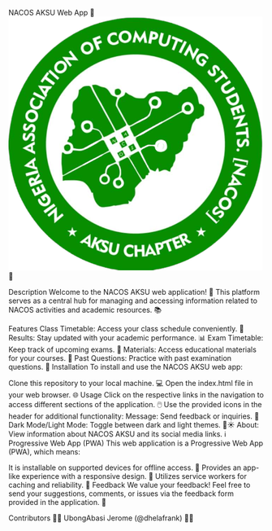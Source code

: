 
NACOS AKSU Web App
🚀 ![NACOS AKSU LOGO](/assets/logo/logo.png) 🚀

Description
Welcome to the NACOS AKSU web application! 🎉 This platform serves as a central hub for managing and accessing information related to NACOS activities and academic resources. 📚

Features
Class Timetable: Access your class schedule conveniently. 📅
Results: Stay updated with your academic performance. 📊
Exam Timetable: Keep track of upcoming exams. 📝
Materials: Access educational materials for your courses. 📖
Past Questions: Practice with past examination questions. 🧠
Installation
To install and use the NACOS AKSU web app:

Clone this repository to your local machine. 💻
Open the index.html file in your web browser. 🌐
Usage
Click on the respective links in the navigation to access different sections of the application. 🖱️
Use the provided icons in the header for additional functionality:
Message: Send feedback or inquiries. 💬
Dark Mode/Light Mode: Toggle between dark and light themes. 🌙☀️
About: View information about NACOS AKSU and its social media links. ℹ️
Progressive Web App (PWA)
This web application is a Progressive Web App (PWA), which means:

It is installable on supported devices for offline access. 📲
Provides an app-like experience with a responsive design. 📱
Utilizes service workers for caching and reliability. 🔄
Feedback
We value your feedback! Feel free to send your suggestions, comments, or issues via the feedback form provided in the application. 📧

Contributors
👨‍💻 UbongAbasi Jerome (@dhelafrank) 👨‍💻